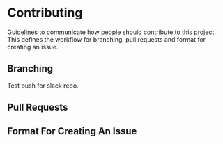 # Contributing

Guidelines to communicate how people should contribute to this project. This
 defines the workflow for branching, pull requests and format for creating an issue.

## Branching

Test push for slack repo.

## Pull Requests

## Format For Creating An Issue
